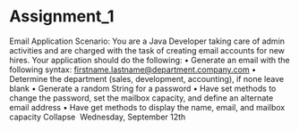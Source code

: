 # Assignment_1
Email Application  Scenario: You are a Java Developer taking care of admin activities and are charged with the task of creating email accounts for new hires.  Your application should do the following:  • Generate an email with the following syntax: firstname.lastname@department.company.com • Determine the department (sales, development, accounting), if none leave blank  • Generate a random String for a password  • Have set methods to change the password, set the mailbox capacity, and define an alternate email address  • Have get methods to display the name, email, and mailbox capacity    Collapse  Wednesday, September 12th
